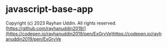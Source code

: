 # javascript-base-app



 Copyright (c) 2023 Rayhan Uddin. All rights reserved.
 [https://github.com/rayhanuddin2019/](https://codepen.io/rayhanuddin2019/pen/ExGrvVe)https://codepen.io/rayhanuddin2019/pen/ExGrvVe

